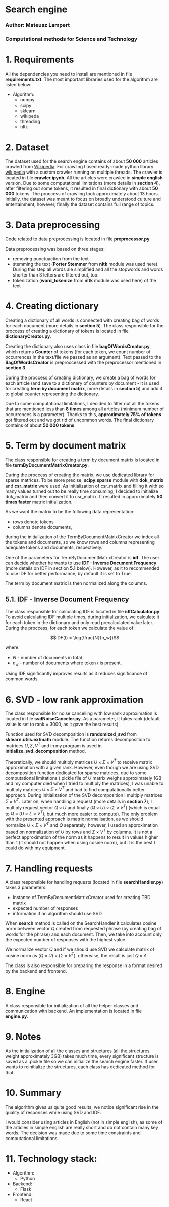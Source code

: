 # Search engine
### Author: Mateusz Lampert
### Computational methods for Science and Technology

# 1. Requirements

All the dependencies you need to install are mentioned in file <b>requirements.txt</b>. The most important libraries used for the algorithm are listed below:

- Algorithm:
    - numpy
    - scipy
    - sklearn
    - wikipeda
    - threading
    - nltk

# 2. Dataset

The dataset used for the search engine contains of about <b>50 000</b> articles crawled from <a href="https://www.wikipedia.org/">Wikipedia</a>. For crawling I used ready-made python library <a href="https://pypi.org/project/wikipedia/">wikipedia</a> with a custom crawler running on multiple threads. The crawler is located in file <b>crawler.ipynb</b>. All the articles were crawled in <b>simple english</b> version. Due to some computational limitations (more details in <b>section 4</b>), after filtering out some tokens, it resulted in final dictionary with about <b>50 000</b> tokens. The proccess of crawling took approximately about 13 hours. Initially, the dataset was meant to focus on broadly understood culture and entertainment, however, finally the dataset contains full range of topics.

# 3. Data preprocessing

Code related to data preprocessing is located in file <b>preprocessor.py</b>.

Data preprocessing was based on three stages:

- removing punctuaction from the text
- stemming the text (<b>Porter Stemmer</b> from <b>nltk</b> module was used here). During this step all words ale simplified and all the stopwords and words shorter than 3 letters are filtered out, too.
- tokenization (<b>word_tokenize</b> from <b>nltk</b> module was used here) of the text

# 4. Creating dictionary

Creating a dictionary of all words is connected with creating bag of words for each document (more details in <b>section 5</b>). The class responsible for the proccess of creating a dictionary of tokens is located in file <b>dictionaryCreator.py</b>.

Creating the dictionary also uses class in file <b>bagOfWordsCreator.py</b>, which returns <b>Counter</b> of tokens (for each token, we count number of occurrences in the text/file we passed as an argument). Text passed to the <b>BagOfWordsCreator</b> is preproccessed with the preprocessor mentioned in <b>section 3</b>.

During the proccess of creating dictionary, we create a bag of words for each article (and save to a dictionary of counters by document - it is used for creating <b>term by document matrix</b>, more details in <b>section 5</b>) and add it to global counter representing the dictionary.

Due to some computational limitations, I decided to filter out all the tokens that are mentioned less than <b>8 times</b> among all articles (minimum number of occurrences is a parameter). Thanks to this, <b>approximately 75% of tokens</b> got filtered out and we got rid of uncommon words. The final dictionary contains of about <b>50 000 tokens</b>.

# 5. Term by document matrix

The class responsible for creating a term by document matrix is located in file <b>termByDocumentMatrixCreator.py</b>.

During the proccess of creating the matrix, we use dedicated library for sparse matrices. To be more precise, <b>scipy.sparse</b> module with <b>dok_matrix</b> and <b>csr_matrix</b> were used. As initialization of csr_matrix and filling it with so many values turned out to be really time consuming, I decided to initialize dok_matrix and then convert it to csr_matrix. It resulted in approximately <b>50 times faster</b> matrix initialization. 

As we want the matrix to be the following data representation:

- rows denote tokens
- columns denote documents,

during the initialization of the TermByDocumentMatrixCreator we index all the tokens and documents, so we know rows and columns representing adequate tokens and documents, respectively.

One of the parameters for TermByDocumentMatrixCreator is <b>idf</b>. The user can decide whether he wants to use <b>IDF - Inverse Document Frequency</b> (more details on IDF in section <b>5.1</b> below). However, as it to recommended to use IDF for better performance, by default it is set to True.

The term by document matrix is then normalized along the columns.

## 5.1. IDF - Inverse Document Frequency

The class responsible for calculating IDF is located in file <b>idfCalculator.py</b>. To avoid calculating IDF multiple times, during initialization, we calculate it for each token in the dictionary and only read precalculated value later. During the proccess, for each token we calculate the value of:

$$IDF(t) = \log(\frac{N}{n_w})$$

where:

- $N$ - number of documents in total
- $n_w$ - number of documents where token $t$ is present.

Using IDF significantly improves results as it reduces significance of common words.

# 6. SVD - low rank approximation

The class responsible for noise cancelling with low rank approximation is located in file <b>svdNoiseCanceler.py</b>. As a parameter, it takes rank (default value is set to rank = 3000, as it gave the best results).

Function used for SVD decomposition is <b>randomized_svd</b> from <b>sklearn.utils.extmath</b> module. The function returns decomposition to matrices $U, \Sigma, V^T$ and in my program is used in <b>initialize_svd_decomposition</b> method.

Theoretically, we should multiply matrices $U \times \Sigma \times V^T$ to receive matrix approximation with a given rank. However, even though we are using SVD decomposition function dedicated for sparse matrices, due to some computational limitations (.pickle file of $U$ matrix weighs approximately 1GB and my computer died when I tried to multiply the matrices), I was unable to multiply matrices $U \times \Sigma \times V^T$ and had to find computationally better approach. During initialization of the SVD decomposition I multiply matrices $\Sigma \times V^T$. Later on, when handling a request (more details in <b>section 7</b>), I multiply request vector $Q \times U$ and finally $(Q \times U) \times (\Sigma \times V^T)$ (which is equal to $Q \times (U \times \Sigma \times V^T)$, but much more easier to compute). The only problem with the presented approach is matrix normalisation, as we should normalize $U \times \Sigma \times V^T$ and $Q$ separately, however, I used an approximation based on normalization of $U$ by rows and $\Sigma \times V^T$ by columns. It is not a perfect approximation of the norm as it happens to result in values higher than 1 (it should not happen when using cosine norm), but it is the best I could do with my equipment.

# 7. Handling requests

A class responsible for handling requests (located in file <b>searchHandler.py</b>) takes 3 parameters:

- Instance of TermByDocumentMatrixCreator used for creating TBD matrix
- expected number of responses
- information if an algorithm should use SVD

When <b>search</b> method is called on the SearchHandler it calculates cosine norm between vector $Q$ created from requested phrase (by creating bag of words for the phrase) and each document. Then, we take into account only the expected number of responses with the highest value. 

We normalize vector $Q$ and if we should use SVD we calculate matrix of cosine norm as $(Q \times U) \times (\Sigma \times V^T)$, otherwise, the result is just $Q \times A$

The class is also responsible for preparing the response in a format desired by the backend and frontend.

# 8. Engine

A class responsible for initialization of all the helper classes and communication with backend. An implementation is located in file <b>engine.py</b>.


# 9. Notes

As the initialization of all the classes and structures (all the structures weight approximately 3GB) takes much time, every significant structure is saved as a .pickle file so we can initialize the search engine faster. If user wants to reinitialize the structures, each class has dedicated method for that.

# 10. Summary

The algorithm gives us quite good results, we notice significant rise in the quality of responses while using SVD and IDF. 

I would consider using articles in English (not in simple english), as some of the articles in simple english are really short and do not contain many key words. The decision was made due to some time constraints and computational limitations.

# 11. Technology stack:

- Algorithm:
    - Python
- Backend:
    - Flask
- Frontend:
    - React

